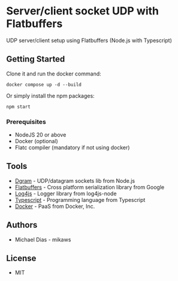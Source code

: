 # Server/client socket UDP with Flatbuffers

UDP server/client setup using Flatbuffers (Node.js with Typescript)


## Getting Started

Clone it and run the docker command:

```
docker compose up -d --build
```

Or simply install the npm packages:

```
npm start
```


### Prerequisites

* NodeJS 20 or above
* Docker (optional)
* Flatc compiler (mandatory if not using docker)

## Tools

* [Dgram](https://nodejs.org/api/dgram.html) - UDP/datagram sockets lib from Node.js
* [Flatbuffers](https://flatbuffers.dev) - Cross platform serialization library from Google
* [Log4js](https://log4js-node.github.io/log4js-node) - Logger library from log4js-node
* [Typescript](https://www.typescriptlang.org/) - Programming language from Typescript
* [Docker](https://www.docker.com/) - PaaS from Docker, Inc.


## Authors

* Michael Dias - mikaws

## License

* MIT
